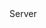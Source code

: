 <function name="ReadBitNormal" parent="bf_read" type="classfunc">
	<description>
	</description>
	<realm>Server</realm>
	<rets>
		<ret name="value" type="number"></ret>
	</rets>
</function>
